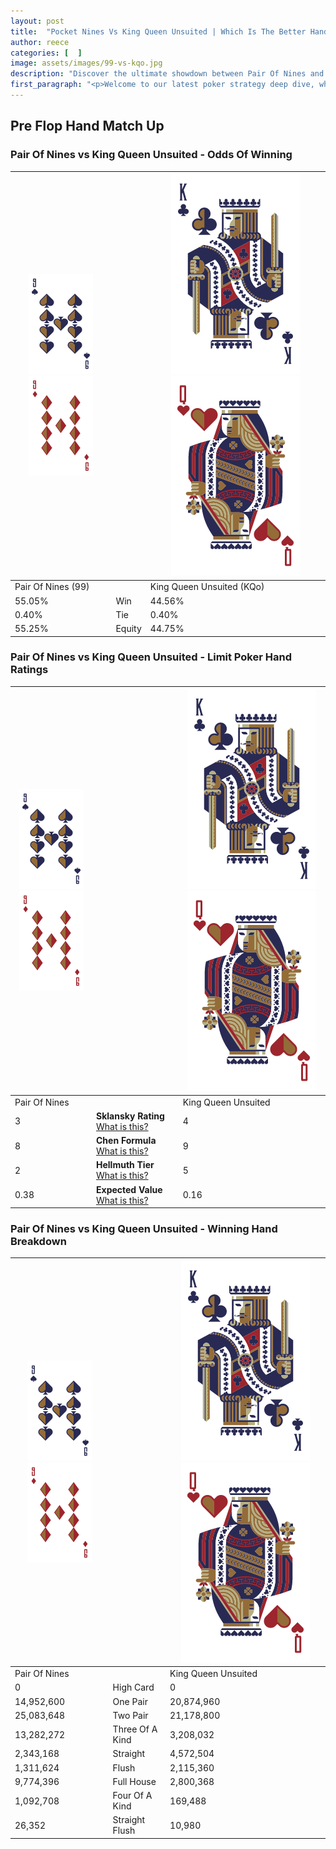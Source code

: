 ```yaml
---
layout: post
title:  "Pocket Nines Vs King Queen Unsuited | Which Is The Better Hand In Poker? A Complete Guide"
author: reece
categories: [  ]
image: assets/images/99-vs-kqo.jpg
description: "Discover the ultimate showdown between Pair Of Nines and King Queen Unsuited in poker! Uncover the odds, strategies, and scenarios where one hand triumphs over the other. Get ready to up your poker game with this thrilling analysis."
first_paragraph: "<p>Welcome to our latest poker strategy deep dive, where we're pitting two distinct hands against each other in a high-stakes showdown: Pair Of Nines vs King Queen Unsuited.</p><p>In the dynamic world of poker, every decision counts, and knowing which hand holds the upper hand is key to your success at the table.</p><p>In this article, we'll dissect these two hands, explore the scenarios where one dominates the other, and equip you with the knowledge to make strategic choices that can tip the odds in your favor.</p><p>Get ready to unravel the intriguing dynamics of these poker hands and elevate your game to new heights.</p>"
---
```




[comment]: # (sp0)

## Pre Flop Hand Match Up

<div class="table hand-ratings" markdown="1"> 



### Pair Of Nines vs King Queen Unsuited - Odds Of Winning


    
| ![image info](assets/images/hand1/9.png) ![image info](assets/images/hand1/9o.png) |  | ![image info](assets/images/hand2/K.png) ![image info](assets/images/hand2/Qo.png) |
| -------- | -------- | -------- |
| Pair Of Nines (99) |  | King Queen Unsuited (KQo) |
| 55.05% | Win | 44.56% |
| 0.40% | Tie | 0.40% |
| 55.25% | Equity | 44.75% |




[comment]: # (sp1)



### Pair Of Nines vs King Queen Unsuited - Limit Poker Hand Ratings


    
| ![image info](assets/images/hand1/9.png) ![image info](assets/images/hand1/9o.png) |  | ![image info](assets/images/hand2/K.png) ![image info](assets/images/hand2/Qo.png) |
| -------- | -------- | -------- |
| Pair Of Nines |  | King Queen Unsuited |
| 3 | **Sklansky Rating** [What is this?](/sklansky-rating-explained) | 4 |
| 8 | **Chen Formula** [What is this?](/chen-formula-explained) | 9 |
| 2 | **Hellmuth Tier** [What is this?](/Hellmuth-tier-explained) | 5 |
| 0.38 | **Expected Value** [What is this?](/expected-value-explained) | 0.16 |




[comment]: # (sp2)



### Pair Of Nines vs King Queen Unsuited - Winning Hand Breakdown


    
| ![image info](assets/images/hand1/9.png) ![image info](assets/images/hand1/9o.png) |  | ![image info](assets/images/hand2/K.png) ![image info](assets/images/hand2/Qo.png) |
| -------- | -------- | -------- |
| Pair Of Nines |  | King Queen Unsuited |
| 0 | High Card | 0 |
| 14,952,600 | One Pair | 20,874,960 |
| 25,083,648 | Two Pair | 21,178,800 |
| 13,282,272 | Three Of A Kind | 3,208,032 |
| 2,343,168 | Straight | 4,572,504 |
| 1,311,624 | Flush | 2,115,360 |
| 9,774,396 | Full House | 2,800,368 |
| 1,092,708 | Four Of A Kind | 169,488 |
| 26,352 | Straight Flush | 10,980 |




[comment]: # (sp3)



</div>

[comment]: # (sp4)



[comment]: # (sp5)

